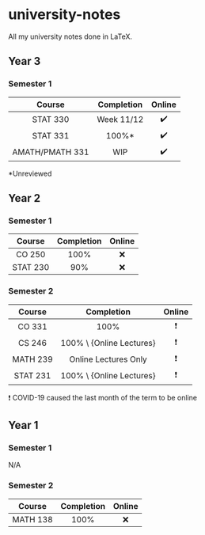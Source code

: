 # university-notes
All my university notes done in LaTeX.

## Year 3
### Semester 1
|     Course      | Completion |       Online       |
| :-------------: | :--------: | :----------------: |
|    STAT 330     | Week 11/12 | :heavy_check_mark: |
|    STAT 331     |   100%*    | :heavy_check_mark: |
| AMATH/PMATH 331 |    WIP     | :heavy_check_mark: |
*Unreviewed
## Year 2
### Semester 1
|  Course  | Completion | Online |
| :------: | :--------: | :----: |
|  CO 250  |    100%    |  :x:   |
| STAT 230 |    90%     |  :x:   |

### Semester 2
|  Course  |        Completion        |          Online          |
| :------: | :----------------------: | :----------------------: |
|  CO 331  |           100%           | :heavy_exclamation_mark: |
|  CS 246  | 100% \ {Online Lectures} | :heavy_exclamation_mark: |
| MATH 239 |   Online Lectures Only   | :heavy_exclamation_mark: |
| STAT 231 | 100% \ {Online Lectures} | :heavy_exclamation_mark: |

:heavy_exclamation_mark: COVID-19 caused the last month of the term to be online

## Year 1
### Semester 1
N/A

### Semester 2
|  Course  | Completion | Online |
| :------: | :--------: | :----: |
| MATH 138 |    100%    |  :x:   |
